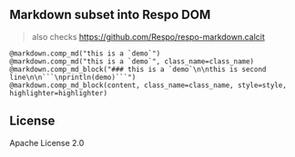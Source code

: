## Markdown subset into Respo DOM

> also checks https://github.com/Respo/respo-markdown.calcit

````moonbit
@markdown.comp_md("this is a `demo`")
@markdown.comp_md("this is a `demo`", class_name=class_name)
@markdown.comp_md_block("### this is a `demo`\n\nthis is second line\n\n```\nprintln(demo)```")
@markdown.comp_md_block(content, class_name=class_name, style=style, highlighter=highlighter)
````

## License

Apache License 2.0
